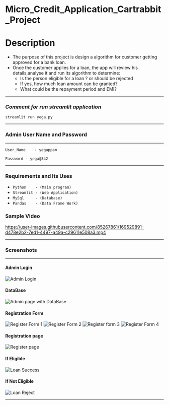 # Micro_Credit_Application_Cartrabbit_Project
# Description

- The purpose of this project is design a algorithm for customer getting approved for a bank loan.
- Once the customer applies for a loan, the app will review his details,analyse it and run its algorithm to determine:
    - Is the person eligible for a loan ? or should be rejected
    - If yes, how much loan amount can be granted?
    - What could be the repayment period and EMI?

---
### _Comment for run streamlit application_ 

```streamlit run yega.py```

---
### Admin User Name and Password
---


`User_Name    - yegappan`


`Password - yega@342`

---
### Requirements and Its Uses

* `Python    - (Main program)`
* `Streamlit - (Web Application)`
* `MySql     - (Database)`
* `Pandas    - (Data Frame Work)`

### Sample Video

https://user-images.githubusercontent.com/85267861/169529891-d478e2b2-7ed1-4497-a49a-c29611e508a3.mp4

---

### Screenshots
---
#### Admin Login
![Admin Login](https://user-images.githubusercontent.com/85267861/169525011-f03a415b-d32f-4a5a-a818-fb02eb1f718d.png)
#### DataBase
![Admin page with DataBase](https://user-images.githubusercontent.com/85267861/169525019-ec5f876a-9389-4201-9e69-e1695284c168.png)
#### Registration Form
![Register Form 1](https://user-images.githubusercontent.com/85267861/169525036-7332fce4-a103-4409-ab64-361177fa7685.png)
![Register Form 2](https://user-images.githubusercontent.com/85267861/169525040-4f37de04-7df8-44af-aaf7-6963af8b3e55.png)
![Register form 3](https://user-images.githubusercontent.com/85267861/169525041-ed7bcef7-c19e-43d0-b576-813d85c66a96.png)
![Register Form 4](https://user-images.githubusercontent.com/85267861/169525048-fd1126ca-3f6e-4353-b281-85efbbd7b50a.png)
#### Registration page
![Register page](https://user-images.githubusercontent.com/85267861/169525050-be7fabdc-868f-4e98-a2a8-05656fec4cc8.png)
#### If Eligible 
![Loan Success](https://user-images.githubusercontent.com/85267861/169525032-36200568-c214-48ae-a453-7e40d03e2970.png)
#### If Not Eligible
![Loan Reject](https://user-images.githubusercontent.com/85267861/169525026-0dcbbb33-42de-4d3c-8ade-5c132e5434c0.png)

---
